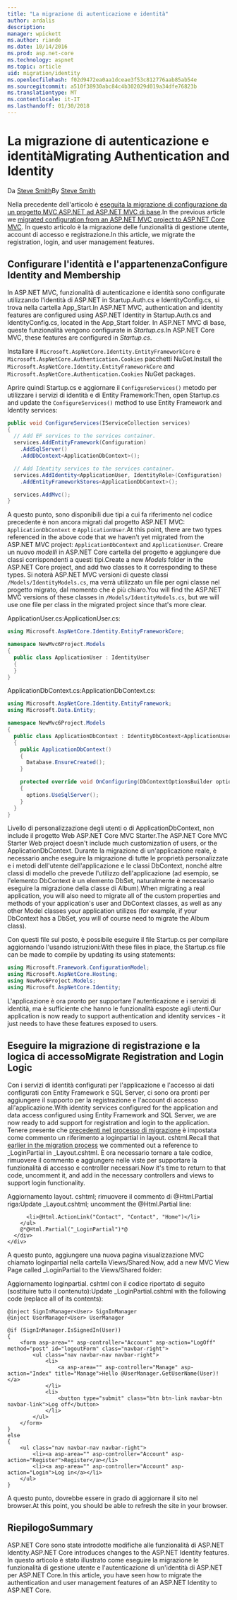 ```yaml
---
title: "La migrazione di autenticazione e identità"
author: ardalis
description: 
manager: wpickett
ms.author: riande
ms.date: 10/14/2016
ms.prod: asp.net-core
ms.technology: aspnet
ms.topic: article
uid: migration/identity
ms.openlocfilehash: f02d9472ea0aa1dceae3f53c812776aab85ab54e
ms.sourcegitcommit: a510f38930abc84c4b302029d019a34dfe76823b
ms.translationtype: MT
ms.contentlocale: it-IT
ms.lasthandoff: 01/30/2018
---
```

# <a name="migrating-authentication-and-identity"></a><span data-ttu-id="81125-102">La migrazione di autenticazione e identità</span><span class="sxs-lookup"><span data-stu-id="81125-102">Migrating Authentication and Identity</span></span>

<a name="migration-identity"></a>

<span data-ttu-id="81125-103">Da [Steve Smith](https://ardalis.com/)</span><span class="sxs-lookup"><span data-stu-id="81125-103">By [Steve Smith](https://ardalis.com/)</span></span>

<span data-ttu-id="81125-104">Nella precedente dell'articolo è [eseguita la migrazione di configurazione da un progetto MVC ASP.NET ad ASP.NET MVC di base](configuration.md).</span><span class="sxs-lookup"><span data-stu-id="81125-104">In the previous article we [migrated configuration from an ASP.NET MVC project to ASP.NET Core MVC](configuration.md).</span></span> <span data-ttu-id="81125-105">In questo articolo è la migrazione delle funzionalità di gestione utente, account di accesso e registrazione.</span><span class="sxs-lookup"><span data-stu-id="81125-105">In this article, we migrate the registration, login, and user management features.</span></span>

## <a name="configure-identity-and-membership"></a><span data-ttu-id="81125-106">Configurare l'identità e l'appartenenza</span><span class="sxs-lookup"><span data-stu-id="81125-106">Configure Identity and Membership</span></span>

<span data-ttu-id="81125-107">In ASP.NET MVC, funzionalità di autenticazione e identità sono configurate utilizzando l'identità di ASP.NET in Startup.Auth.cs e IdentityConfig.cs, si trova nella cartella App_Start.</span><span class="sxs-lookup"><span data-stu-id="81125-107">In ASP.NET MVC, authentication and identity features are configured using ASP.NET Identity in Startup.Auth.cs and IdentityConfig.cs, located in the App_Start folder.</span></span> <span data-ttu-id="81125-108">In ASP.NET MVC di base, queste funzionalità vengono configurate in *Startup.cs*.</span><span class="sxs-lookup"><span data-stu-id="81125-108">In ASP.NET Core MVC, these features are configured in *Startup.cs*.</span></span>

<span data-ttu-id="81125-109">Installare il `Microsoft.AspNetCore.Identity.EntityFrameworkCore` e `Microsoft.AspNetCore.Authentication.Cookies` pacchetti NuGet.</span><span class="sxs-lookup"><span data-stu-id="81125-109">Install the `Microsoft.AspNetCore.Identity.EntityFrameworkCore` and `Microsoft.AspNetCore.Authentication.Cookies` NuGet packages.</span></span>

<span data-ttu-id="81125-110">Aprire quindi Startup.cs e aggiornare il `ConfigureServices()` metodo per utilizzare i servizi di identità e di Entity Framework:</span><span class="sxs-lookup"><span data-stu-id="81125-110">Then, open Startup.cs and update the `ConfigureServices()` method to use Entity Framework and Identity services:</span></span>

```csharp
public void ConfigureServices(IServiceCollection services)
{
  // Add EF services to the services container.
  services.AddEntityFramework(Configuration)
    .AddSqlServer()
    .AddDbContext<ApplicationDbContext>();

  // Add Identity services to the services container.
  services.AddIdentity<ApplicationUser, IdentityRole>(Configuration)
    .AddEntityFrameworkStores<ApplicationDbContext>();

  services.AddMvc();
}
```

<span data-ttu-id="81125-111">A questo punto, sono disponibili due tipi a cui fa riferimento nel codice precedente è non ancora migrati dal progetto ASP.NET MVC: `ApplicationDbContext` e `ApplicationUser`.</span><span class="sxs-lookup"><span data-stu-id="81125-111">At this point, there are two types referenced in the above code that we haven't yet migrated from the ASP.NET MVC project: `ApplicationDbContext` and `ApplicationUser`.</span></span> <span data-ttu-id="81125-112">Creare un nuovo *modelli* in ASP.NET Core cartella del progetto e aggiungere due classi corrispondenti a questi tipi.</span><span class="sxs-lookup"><span data-stu-id="81125-112">Create a new *Models* folder in the ASP.NET Core project, and add two classes to it corresponding to these types.</span></span> <span data-ttu-id="81125-113">Si noterà ASP.NET MVC versioni di queste classi `/Models/IdentityModels.cs`, ma verrà utilizzato un file per ogni classe nel progetto migrato, dal momento che è più chiaro.</span><span class="sxs-lookup"><span data-stu-id="81125-113">You will find the ASP.NET MVC versions of these classes in `/Models/IdentityModels.cs`, but we will use one file per class in the migrated project since that's more clear.</span></span>

<span data-ttu-id="81125-114">ApplicationUser.cs:</span><span class="sxs-lookup"><span data-stu-id="81125-114">ApplicationUser.cs:</span></span>

```csharp
using Microsoft.AspNetCore.Identity.EntityFrameworkCore;

namespace NewMvc6Project.Models
{
  public class ApplicationUser : IdentityUser
  {
  }
}
```

<span data-ttu-id="81125-115">ApplicationDbContext.cs:</span><span class="sxs-lookup"><span data-stu-id="81125-115">ApplicationDbContext.cs:</span></span>

```csharp
using Microsoft.AspNetCore.Identity.EntityFramework;
using Microsoft.Data.Entity;

namespace NewMvc6Project.Models
{
  public class ApplicationDbContext : IdentityDbContext<ApplicationUser>
  {
    public ApplicationDbContext()
    {
      Database.EnsureCreated();
    }

    protected override void OnConfiguring(DbContextOptionsBuilder options)
    {
      options.UseSqlServer();
    }
  }
}
```

<span data-ttu-id="81125-116">Livello di personalizzazione degli utenti o di ApplicationDbContext, non include il progetto Web ASP.NET Core MVC Starter.</span><span class="sxs-lookup"><span data-stu-id="81125-116">The ASP.NET Core MVC Starter Web project doesn't include much customization of users, or the ApplicationDbContext.</span></span> <span data-ttu-id="81125-117">Durante la migrazione di un'applicazione reale, è necessario anche eseguire la migrazione di tutte le proprietà personalizzate e i metodi dell'utente dell'applicazione e le classi DbContext, nonché altre classi di modello che prevede l'utilizzo dell'applicazione (ad esempio, se l'elemento DbContext è un elemento DbSet<Album>, naturalmente è necessario eseguire la migrazione della classe di Album).</span><span class="sxs-lookup"><span data-stu-id="81125-117">When migrating a real application, you will also need to migrate all of the custom properties and methods of your application's user and DbContext classes, as well as any other Model classes your application utilizes (for example, if your DbContext has a DbSet<Album>, you will of course need to migrate the Album class).</span></span>

<span data-ttu-id="81125-118">Con questi file sul posto, è possibile eseguire il file Startup.cs per compilare aggiornando l'usando istruzioni:</span><span class="sxs-lookup"><span data-stu-id="81125-118">With these files in place, the Startup.cs file can be made to compile by updating its using statements:</span></span>

```csharp
using Microsoft.Framework.ConfigurationModel;
using Microsoft.AspNetCore.Hosting;
using NewMvc6Project.Models;
using Microsoft.AspNetCore.Identity;
```

<span data-ttu-id="81125-119">L'applicazione è ora pronto per supportare l'autenticazione e i servizi di identità, ma è sufficiente che hanno le funzionalità esposte agli utenti.</span><span class="sxs-lookup"><span data-stu-id="81125-119">Our application is now ready to support authentication and identity services - it just needs to have these features exposed to users.</span></span>

## <a name="migrate-registration-and-login-logic"></a><span data-ttu-id="81125-120">Eseguire la migrazione di registrazione e la logica di accesso</span><span class="sxs-lookup"><span data-stu-id="81125-120">Migrate Registration and Login Logic</span></span>

<span data-ttu-id="81125-121">Con i servizi di identità configurati per l'applicazione e l'accesso ai dati configurati con Entity Framework e SQL Server, ci sono ora pronti per aggiungere il supporto per la registrazione e l'account di accesso all'applicazione.</span><span class="sxs-lookup"><span data-stu-id="81125-121">With identity services configured for the application and data access configured using Entity Framework and SQL Server, we are now ready to add support for registration and login to the application.</span></span> <span data-ttu-id="81125-122">Tenere presente che [precedenti nel processo di migrazione](mvc.md#migrate-layout-file) è impostata come commento un riferimento a loginpartial in layout. cshtml.</span><span class="sxs-lookup"><span data-stu-id="81125-122">Recall that [earlier in the migration process](mvc.md#migrate-layout-file) we commented out a reference to _LoginPartial in _Layout.cshtml.</span></span> <span data-ttu-id="81125-123">È ora necessario tornare a tale codice, rimuovere il commento e aggiungere nelle viste per supportare la funzionalità di accesso e controller necessari.</span><span class="sxs-lookup"><span data-stu-id="81125-123">Now it's time to return to that code, uncomment it, and add in the necessary controllers and views to support login functionality.</span></span>

<span data-ttu-id="81125-124">Aggiornamento layout. cshtml; rimuovere il commento di @Html.Partial riga:</span><span class="sxs-lookup"><span data-stu-id="81125-124">Update _Layout.cshtml; uncomment the @Html.Partial line:</span></span>

```cshtml
      <li>@Html.ActionLink("Contact", "Contact", "Home")</li>
    </ul>
    @*@Html.Partial("_LoginPartial")*@
  </div>
</div>
```

<span data-ttu-id="81125-125">A questo punto, aggiungere una nuova pagina visualizzazione MVC chiamato loginpartial nella cartella Views/Shared:</span><span class="sxs-lookup"><span data-stu-id="81125-125">Now, add a new MVC View Page called _LoginPartial to the Views/Shared folder:</span></span>

<span data-ttu-id="81125-126">Aggiornamento loginpartial. cshtml con il codice riportato di seguito (sostituire tutto il contenuto):</span><span class="sxs-lookup"><span data-stu-id="81125-126">Update _LoginPartial.cshtml with the following code (replace all of its contents):</span></span>

```cshtml
@inject SignInManager<User> SignInManager
@inject UserManager<User> UserManager

@if (SignInManager.IsSignedIn(User))
{
    <form asp-area="" asp-controller="Account" asp-action="LogOff" method="post" id="logoutForm" class="navbar-right">
        <ul class="nav navbar-nav navbar-right">
            <li>
                <a asp-area="" asp-controller="Manage" asp-action="Index" title="Manage">Hello @UserManager.GetUserName(User)!</a>
            </li>
            <li>
                <button type="submit" class="btn btn-link navbar-btn navbar-link">Log off</button>
            </li>
        </ul>
    </form>
}
else
{
    <ul class="nav navbar-nav navbar-right">
        <li><a asp-area="" asp-controller="Account" asp-action="Register">Register</a></li>
        <li><a asp-area="" asp-controller="Account" asp-action="Login">Log in</a></li>
    </ul>
}
```

<span data-ttu-id="81125-127">A questo punto, dovrebbe essere in grado di aggiornare il sito nel browser.</span><span class="sxs-lookup"><span data-stu-id="81125-127">At this point, you should be able to refresh the site in your browser.</span></span>

## <a name="summary"></a><span data-ttu-id="81125-128">Riepilogo</span><span class="sxs-lookup"><span data-stu-id="81125-128">Summary</span></span>

<span data-ttu-id="81125-129">ASP.NET Core sono state introdotte modifiche alle funzionalità di ASP.NET Identity.</span><span class="sxs-lookup"><span data-stu-id="81125-129">ASP.NET Core introduces changes to the ASP.NET Identity features.</span></span> <span data-ttu-id="81125-130">In questo articolo è stato illustrato come eseguire la migrazione le funzionalità di gestione utente e l'autenticazione di un'identità di ASP.NET per ASP.NET Core.</span><span class="sxs-lookup"><span data-stu-id="81125-130">In this article, you have seen how to migrate the authentication and user management features of an ASP.NET Identity to ASP.NET Core.</span></span>
